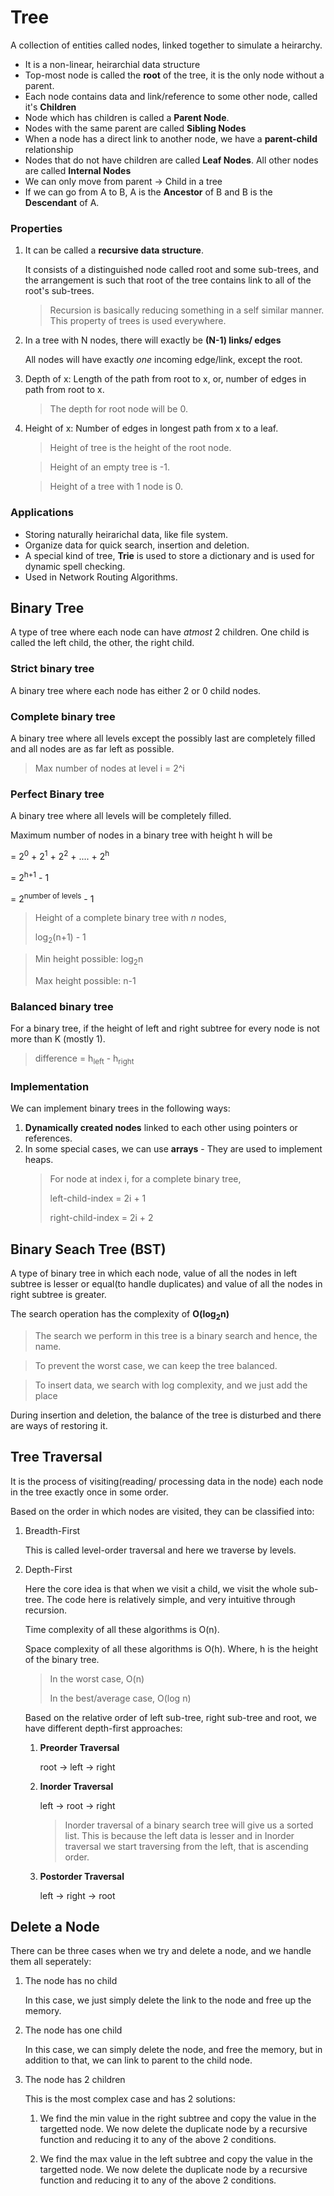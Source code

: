 # Tree

A collection of entities called nodes, linked together to simulate a heirarchy.

- It is a non-linear, heirarchial data structure
- Top-most node is called the **root** of the tree, it is the only node without a parent.
- Each node contains data and link/reference to some other node, called it's **Children**
- Node which has children is called a **Parent Node**.
- Nodes with the same parent are called **Sibling Nodes**
- When a node has a direct link to another node, we have a **parent-child** relationship
- Nodes that do not have children are called **Leaf Nodes**. All other nodes are called **Internal Nodes**
- We can only move from parent -> Child in a tree
- If we can go from A to B, A is the **Ancestor** of B and B is the **Descendant** of A.

### Properties

1. It can be called a **recursive data structure**.

   It consists of a distinguished node called root and some sub-trees, and the arrangement is such that root of the tree contains link to all of the root's sub-trees.

   > Recursion is basically reducing something in a self similar manner. This property of trees is used everywhere.

2. In a tree with N nodes, there will exactly be **(N-1) links/ edges**

   All nodes will have exactly _one_ incoming edge/link, except the root.

3. Depth of x: Length of the path from root to x, or, number of edges in path from root to x.

   > The depth for root node will be 0.

4. Height of x: Number of edges in longest path from x to a leaf.

   > Height of tree is the height of the root node.

   > Height of an empty tree is -1.

   > Height of a tree with 1 node is 0.

### Applications

- Storing naturally heirarichal data, like file system.
- Organize data for quick search, insertion and deletion.
- A special kind of tree, **Trie** is used to store a dictionary and is used for dynamic spell checking.
- Used in Network Routing Algorithms.

## Binary Tree

A type of tree where each node can have _atmost_ 2 children.
One child is called the left child, the other, the right child.

### Strict binary tree

A binary tree where each node has either 2 or 0 child nodes.

### Complete binary tree

A binary tree where all levels except the possibly last are completely filled and all nodes are as far left as possible.

> Max number of nodes at level i = 2^i

### Perfect Binary tree

A binary tree where all levels will be completely filled.

Maximum number of nodes in a binary tree with height h will be

= 2<sup>0</sup> + 2<sup>1</sup> + 2<sup>2</sup> + .... + 2<sup>h</sup>

= 2<sup>h+1</sup> - 1

= 2<sup>number of levels</sup> - 1

> Height of a complete binary tree with _n_ nodes,
>
> log<sub>2</sub>(n+1) - 1

> Min height possible:
> log<sub>2</sub>n
>
> Max height possible:
> n-1

### Balanced binary tree

For a binary tree, if the height of left and right subtree for every node is not more than K (mostly 1).

> difference = h<sub>left</sub> - h<sub>right</sub>

### Implementation

We can implement binary trees in the following ways:

1. **Dynamically created nodes** linked to each other using pointers or references.
2. In some special cases, we can use **arrays** - They are used to implement heaps.
   > For node at index i, for a complete binary tree,
   >
   > left-child-index = 2i + 1
   >
   > right-child-index = 2i + 2

## Binary Seach Tree (BST)

A type of binary tree in which each node, value of all the nodes in left subtree is lesser or equal(to handle duplicates) and value of all the nodes in right subtree is greater.

The search operation has the complexity of **O(log<sub>2</sub>n)**

> The search we perform in this tree is a binary search and hence, the name.

> To prevent the worst case, we can keep the tree balanced.

> To insert data, we search with log complexity, and we just add the place

During insertion and deletion, the balance of the tree is disturbed and there are ways of restoring it.

## Tree Traversal

It is the process of visiting(reading/ processing data in the node) each node in the tree exactly once in some order.

Based on the order in which nodes are visited, they can be classified into:

1. Breadth-First

   This is called level-order traversal and here we traverse by levels.

2. Depth-First

   Here the core idea is that when we visit a child, we visit the whole sub-tree. The code here is relatively simple, and very intuitive through recursion.

   Time complexity of all these algorithms is O(n).

   Space complexity of all these algorithms is O(h). Where, h is the height of the binary tree.

   > In the worst case, O(n)
   >
   > In the best/average case, O(log n)

   Based on the relative order of left sub-tree, right sub-tree and root, we have different depth-first approaches:

   1. **Preorder Traversal**

      root -> left -> right

   2. **Inorder Traversal**

      left -> root -> right

      > Inorder traversal of a binary search tree will give us a sorted list. This is because the left data is lesser and in Inorder traversal we start traversing from the left, that is ascending order.

   3. **Postorder Traversal**

      left -> right -> root

## Delete a Node

There can be three cases when we try and delete a node, and we handle them all seperately:

1. The node has no child

   In this case, we just simply delete the link to the node and free up the memory.

2. The node has one child

   In this case, we can simply delete the node, and free the memory, but in addition to that, we can link to parent to the child node.

3. The node has 2 children

   This is the most complex case and has 2 solutions:

   1. We find the min value in the right subtree and copy the value in the targetted node. We now delete the duplicate node by a recursive function and reducing it to any of the above 2 conditions.

   2. We find the max value in the left subtree and copy the value in the targetted node. We now delete the duplicate node by a recursive function and reducing it to any of the above 2 conditions.
